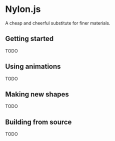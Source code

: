 # Nylon.js

A cheap and cheerful substitute for finer materials.

## Getting started

TODO

## Using animations

TODO

## Making new shapes

TODO

## Building from source

TODO